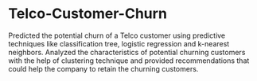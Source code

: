 # Telco-Customer-Churn
Predicted the potential churn of a Telco customer using predictive techniques like classification tree, logistic regression and k-nearest neighbors. Analyzed the characteristics of potential churning customers with the help of clustering technique and provided recommendations that could help the company to retain the churning customers.
